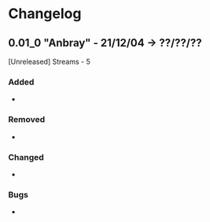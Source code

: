 
# Changelog

## 0.01_0 "Anbray" - 21/12/04 -> ??/??/??
[Unreleased] Streams - 5
### Added
- 
### Removed
- 
### Changed
- 
### Bugs
- 
